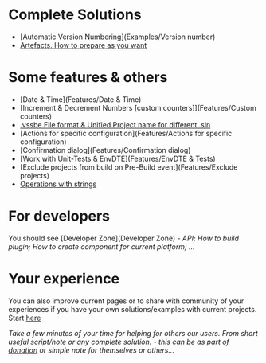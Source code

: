 # Complete Solutions

* [Automatic Version Numbering](Examples/Version number)
* [Artefacts. How to prepare as you want](Examples/Artefacts)

# Some features & others

* [Date & Time](Features/Date & Time)
* [Increment & Decrement Numbers [custom counters]](Features/Custom counters)
* [.vssbe File format & Unified Project name for different .sln](Features/.vssbe)
* [Actions for specific configuration](Features/Actions for specific configuration)
* [Confirmation dialog](Features/Confirmation dialog)
* [Work with Unit-Tests & EnvDTE](Features/EnvDTE & Tests)
* [Exclude projects from build on Pre-Build event](Features/Exclude projects)
* [Operations with strings](Features/Strings)

# For developers

You should see [Developer Zone](Developer Zone) - *API; How to build plugin; How to create component for current platform; ...*

# Your experience

You can also improve current pages or to share with community of your experiences if you have your own solutions/examples with current projects. Start [here](https://bitbucket.org/3F/vssolutionbuildevent/wiki/create/Examples/)

*Take a few minutes of your time for helping for others our users. From short useful script/note or any complete solution. - this can be as part of [donation](Donation) or simple note for themselves or others...*